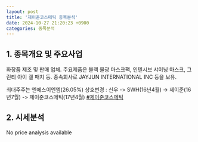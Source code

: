 ```yaml
---
layout: post
title: '제이준코스메틱 종목분석'
date: 2024-10-27 21:20:23 +0900
categories: 종목분석
---
```


## 1. 종목개요 및 주요사업

화장품 제조 및 판매 업체. 주요제품은 블랙 물광 마스크팩, 인텐시브 샤이닝 마스크, 그린티 아이 겔 패치 등. 종속회사로 JAYJUN INTERNATIONAL INC 등을 보유. 

최대주주는 엔에스이엔엠(26.05%) 상호변경 : 신우 -> SWH(16년4월) -> 제이준(16년7월) -> 제이준코스메틱(17년4월)
[#제이준코스메틱](#)

## 2. 시세분석

No price analysis available
